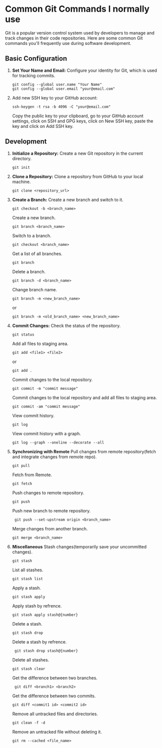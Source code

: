 # Common Git Commands I normally use

Git is a popular version control system used by developers to manage and track changes in their code repositories. Here are some common Git commands you'll frequently use during software development.

## Basic Configuration

1. **Set Your Name and Email:**
   Configure your identity for Git, which is used for tracking commits.
   ```
   git config --global user.name "Your Name"
   git config --global user.email "your@email.com"
   ```
2. Add new SSH key to your GitHub account:
   ```
   ssh-keygen -t rsa -b 4096 -C "your@email.com"
   ```
   Copy the public key to your clipboard, go to your GitHub account settings, click on SSH and GPG keys, click on New SSH key, paste the key and click on Add SSH key.

## Development

1. **Initialize a Repository:**
   Create a new Git repository in the current directory.

   ```
   git init
   ```

2. **Clone a Repository:**
   Clone a repository from GitHub to your local machine.
   ```
   git clone <repository_url>
   ```
3. **Create a Branch:**
   Create a new branch and switch to it.
   ```
   git checkout -b <branch_name>
   ```
   Create a new branch.
   ```
   git branch <branch_name>
   ```
   Switch to a branch.
   ```
   git checkout <branch_name>
   ```
   Get a list of all branches.
   ```
   git branch
   ```
   Delete a branch.
   ```
   git branch -d <branch_name>
   ```
   Change branch name.
   ```
   git branch -m <new_branch_name>
   ```
   or
   ```
   git branch -m <old_branch_name> <new_branch_name>
   ```
4. **Commit Changes:**
   Check the status of the repository.
   ```
   git status
   ```
   Add all files to staging area.
   ```
   git add <file1> <file2>
   ```
   or
   ```
   git add .
   ```
   Commit changes to the local repository.
   ```
   git commit -m "commit message"
   ```
   Commit changes to the local repository and add all files to staging area.
   ```
   git commit -am "commit message"
   ```
   View commit history.
   ```
   git log
   ```
   View commit history with a graph.
   ```
   git log --graph --oneline --decorate --all
   ```
5. **Synchronizing with Remote**
   Pull changes from remote repository(fetch and integrate changes from remote repo).
   ```
   git pull
   ```
   Fetch from Remote.
   ```
   git fetch
   ```
   Push changes to remote repository.
   ```
   git push
   ```
   Push new branch to remote repository.
   ```
    git push --set-upstream origin <branch_name>
   ```
   Merge changes from another branch.
   ```
   git merge <branch_name>
   ```
6. **Miscellaneous**
   Stash changes(temporarily save your uncommitted changes).
   ```
   git stash
   ```
   List all stashes.
   ```
   git stash list
   ```
   Apply a stash.
   ```
   git stash apply
   ```
   Apply stash by refrence.
   ```
   git stash apply stash@{number}
   ```
   Delete a stash.
   ```
   git stash drop
   ```
   Delete a stash by refrence.
   ```
    git stash drop stash@{number}
   ```
   Delete all stashes.
   ```
   git stash clear
   ```
   Get the difference between two branches.
   ```
    git diff <branch1> <branch2>
   ```
   Get the difference between two commits.
   ```
   git diff <commit1 id> <commit2 id>
   ```
   Remove all untracked files and directories.
   ```
   git clean -f -d
   ```
   Remove an untracked file without deleting it.
   ```
   git rm --cached <file_name>
   ```
